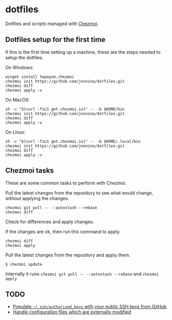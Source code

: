 # dotfiles

Dotfiles and scripts managed with [Chezmoi](https://www.chezmoi.io/).

## Dotfiles setup for the first time
If this is the first time setting up a machine, these are the steps needed to setup the dotfiles.

On Windows:
```
winget install twpayne.chezmoi
chezmoi init https://github.com/jnonino/dotfiles.git
chezmoi diff
chezmoi apply -v
```

On MacOS:
```
sh -c "$(curl -fsLS get.chezmoi.io)" -- -b $HOME/bin
chezmoi init https://github.com/jnonino/dotfiles.git
chezmoi diff
chezmoi apply -v
```

On Linux:
```
sh -c "$(curl -fsLS get.chezmoi.io)" -- -b $HOME/.local/bin
chezmoi init https://github.com/jnonino/dotfiles.git
chezmoi diff
chezmoi apply -v
```

## Chezmoi tasks

These are some common tasks to perform with Chezmoi.

Pull the latest changes from the repository to see what would change, without applying the changes.
```
chezmoi git pull -- --autostash --rebase
chezmoi diff
```

Check for differences and apply changes.

If the changes are ok, then run this command to apply.
```
chezmoi diff
chezmoi apply
```

Pull the latest changes from the repository and apply them.
```
$ chezmoi update
```
Internally it runs `chezmoi git pull -- --autostash --rebase` and `chezmoi apply`

## TODO

- [Populate `~/.ssh/authorized_keys` with your public SSH keys from GitHub](https://www.chezmoi.io/user-guide/manage-different-types-of-file/#populate-sshauthorized_keys-with-your-public-ssh-keys-from-github)
- [Handle configuration files which are externally modified](https://www.chezmoi.io/user-guide/manage-different-types-of-file/#handle-configuration-files-which-are-externally-modified)
